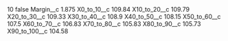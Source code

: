 <?xml version="1.0" encoding="UTF-8"?>
<CustomMetadata xmlns="http://soap.sforce.com/2006/04/metadata" xmlns:xsi="http://www.w3.org/2001/XMLSchema-instance" xmlns:xsd="http://www.w3.org/2001/XMLSchema">
    <label>10</label>
    <protected>false</protected>
    <values>
        <field>Margin__c</field>
        <value xsi:type="xsd:double">1.875</value>
    </values>
    <values>
        <field>X0_to_10__c</field>
        <value xsi:type="xsd:double">109.84</value>
    </values>
    <values>
        <field>X10_to_20__c</field>
        <value xsi:type="xsd:double">109.79</value>
    </values>
    <values>
        <field>X20_to_30__c</field>
        <value xsi:type="xsd:double">109.33</value>
    </values>
    <values>
        <field>X30_to_40__c</field>
        <value xsi:type="xsd:double">108.9</value>
    </values>
    <values>
        <field>X40_to_50__c</field>
        <value xsi:type="xsd:double">108.15</value>
    </values>
    <values>
        <field>X50_to_60__c</field>
        <value xsi:type="xsd:double">107.5</value>
    </values>
    <values>
        <field>X60_to_70__c</field>
        <value xsi:type="xsd:double">106.83</value>
    </values>
    <values>
        <field>X70_to_80__c</field>
        <value xsi:type="xsd:double">105.83</value>
    </values>
    <values>
        <field>X80_to_90__c</field>
        <value xsi:type="xsd:double">105.73</value>
    </values>
    <values>
        <field>X90_to_100__c</field>
        <value xsi:type="xsd:double">104.58</value>
    </values>
</CustomMetadata>
